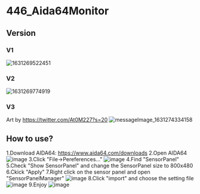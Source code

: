 # 446_Aida64Monitor
## Version
### V1
![1631269522451](https://user-images.githubusercontent.com/42707843/132850693-86c7cd4b-1470-43c7-a4a9-f4cff560b95b.jpg)
### V2
![1631269774919](https://user-images.githubusercontent.com/42707843/132850710-60fdf2a5-3c02-48ac-b185-9d2a8ac8f1e3.jpg)
### V3
Art by https://twitter.com/At0M227?s=20
![messageImage_1631274334158](https://user-images.githubusercontent.com/42707843/132850723-2411e856-95a9-4221-893e-0eedbf8355b5.jpg)
## How to use?
1.Download AIDA64: https://www.aida64.com/downloads
2.Open AIDA64
![image](https://user-images.githubusercontent.com/42707843/132869129-a3cc4e6c-865d-4996-9412-e2fe4dd7c1c6.png)
3.Click "File->Pereferences..."
![image](https://user-images.githubusercontent.com/42707843/132869652-64482b5f-5c9c-4b1a-a161-50805d0907ce.png)
4.Find "SensorPanel"
5.Check "Show SensorPanel" and change the SensorPanel size to 800x480
6.Ckick "Apply"
7.Right click on the sensor panel and open "SensorPanelManager"
![image](https://user-images.githubusercontent.com/42707843/132870173-2d5d0d3f-6780-4979-91b0-9ded2a899f76.png)
8.Click "import" and choose the setting file
![image](https://user-images.githubusercontent.com/42707843/132870326-2f5af316-16a3-4cf7-bd2a-152c0e6ce298.png)
9.Enjoy
![image](https://user-images.githubusercontent.com/42707843/132870403-05a87804-7ba3-4067-9d1d-45076ef90f74.png)

